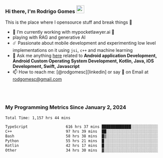
### Hi there, I'm Rodrigo Gomes <img src="https://media.giphy.com/media/hvRJCLFzcasrR4ia7z/giphy.gif" width="25px">
This is the place where I opensource stuff and break things 🤣
- 🔭 I’m currently working with mypocketlawyer.ai 💜
- playing with RAG and generative AI
- ☄️ Passionate about mobile development and experimenting low level implementations on it using `jsi`, `c++` and machine learning
- 💬 Ask me anything [here](https://github.com/rodgomesc/rodgomesc/issues) related to <b>Android application Development, Android Custom Operating System Development, Kotlin, Java, iOS Development, Swift, Javascript</b>
- 📫 How to reach me: [@rodgomesc][linkedin] or say 👋 on Email at [rodgomesc@gmail.com](mailto:rodgomesc@gmail.com)


<br/>

<!-- 
<picture>
  <img src="/github-metrics.svg" alt="Metrics">
</picture>
-->

</br>

### My Programming Metrics Since January 2, 2024 


<!--START_SECTION:waka-->

```txt
Total Time: 1,157 hrs 44 mins

TypeScript                 616 hrs 37 mins █████████████░░░░░░░░░░░░   51.72 %
C++                        97 hrs 39 mins  ██░░░░░░░░░░░░░░░░░░░░░░░   08.19 %
Bash                       58 hrs 38 mins  █▒░░░░░░░░░░░░░░░░░░░░░░░   04.92 %
Python                     55 hrs 21 mins  █░░░░░░░░░░░░░░░░░░░░░░░░   04.64 %
Kotlin                     42 hrs 17 mins  █░░░░░░░░░░░░░░░░░░░░░░░░   03.55 %
Other                      34 hrs 30 mins  ▓░░░░░░░░░░░░░░░░░░░░░░░░   02.89 %
```

<!--END_SECTION:waka-->
